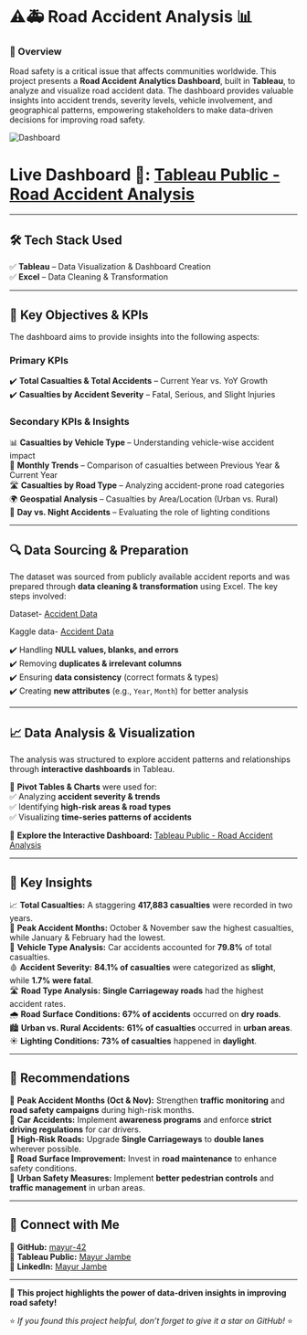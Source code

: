 # ⚠️🚑 Road Accident Analysis 📊

### 🌟 Overview  
Road safety is a critical issue that affects communities worldwide. This project presents a **Road Accident Analytics Dashboard**, built in **Tableau**, to analyze and visualize road accident data. The dashboard provides valuable insights into accident trends, severity levels, vehicle involvement, and geographical patterns, empowering stakeholders to make data-driven decisions for improving road safety.  

![Dashboard](https://github.com/user-attachments/assets/ee911867-72a3-4142-9611-b9074073fbb2)

# Live Dashboard 🔗: [Tableau Public - Road Accident Analysis](https://public.tableau.com/app/profile/mayur.jambe/viz/RoadAccidentAnalysis_17382330961130/HOME?publish=yes)  

---

## 🛠️ Tech Stack Used  
✅ **Tableau** – Data Visualization & Dashboard Creation  
✅ **Excel** – Data Cleaning & Transformation  

---

## 🎯 Key Objectives & KPIs  
The dashboard aims to provide insights into the following aspects:  

### **Primary KPIs**  
✔️ **Total Casualties & Total Accidents** – Current Year vs. YoY Growth  
✔️ **Casualties by Accident Severity** – Fatal, Serious, and Slight Injuries  

### **Secondary KPIs & Insights**  
📊 **Casualties by Vehicle Type** – Understanding vehicle-wise accident impact  
📅 **Monthly Trends** – Comparison of casualties between Previous Year & Current Year  
🛣️ **Casualties by Road Type** – Analyzing accident-prone road categories  
🌍 **Geospatial Analysis** – Casualties by Area/Location (Urban vs. Rural)  
🌙 **Day vs. Night Accidents** – Evaluating the role of lighting conditions  

---

## 🔍 Data Sourcing & Preparation  
The dataset was sourced from publicly available accident reports and was prepared through **data cleaning & transformation** using Excel. The key steps involved:  

Dataset- [Accident Data](https://drive.google.com/drive/folders/122ewqkXCABjuDEHpLFmMCv_QS4Cu7t84?usp=sharing)

Kaggle data- [Accident Data](https://www.kaggle.com/datasets/charliescott556/uk-vehicle-accident-database-2019-2022)

✔️ Handling **NULL values, blanks, and errors**  
✔️ Removing **duplicates & irrelevant columns**  
✔️ Ensuring **data consistency** (correct formats & types)  
✔️ Creating **new attributes** (e.g., `Year`, `Month`) for better analysis  

---

## 📈 Data Analysis & Visualization  
The analysis was structured to explore accident patterns and relationships through **interactive dashboards** in Tableau.  

📌 **Pivot Tables & Charts** were used for:  
✅ Analyzing **accident severity & trends**  
✅ Identifying **high-risk areas & road types**  
✅ Visualizing **time-series patterns of accidents**  

🔗 **Explore the Interactive Dashboard:** [Tableau Public - Road Accident Analysis](https://public.tableau.com/app/profile/mayur.jambe/viz/RoadAccidentAnalysis_17382330961130/HOME?publish=yes)  

---

## 🔑 Key Insights  

📈 **Total Casualties:** A staggering **417,883 casualties** were recorded in two years.  
📅 **Peak Accident Months:** October & November saw the highest casualties, while January & February had the lowest.  
🚗 **Vehicle Type Analysis:** Car accidents accounted for **79.8%** of total casualties.  
🩸 **Accident Severity:** **84.1% of casualties** were categorized as **slight**, while **1.7% were fatal**.  
🛣️ **Road Type Analysis:** **Single Carriageway roads** had the highest accident rates.  
🌧️ **Road Surface Conditions:** **67% of accidents** occurred on **dry roads**.  
🏙️ **Urban vs. Rural Accidents:** **61% of casualties** occurred in **urban areas**.  
☀️ **Lighting Conditions:** **73% of casualties** happened in **daylight**.  

---

## 📢 Recommendations  

🔹 **Peak Accident Months (Oct & Nov):** Strengthen **traffic monitoring** and **road safety campaigns** during high-risk months.  
🔹 **Car Accidents:** Implement **awareness programs** and enforce **strict driving regulations** for car drivers.  
🔹 **High-Risk Roads:** Upgrade **Single Carriageways** to **double lanes** wherever possible.  
🔹 **Road Surface Improvement:** Invest in **road maintenance** to enhance safety conditions.  
🔹 **Urban Safety Measures:** Implement **better pedestrian controls** and **traffic management** in urban areas.  

---

## 📢 Connect with Me  
🔗 **GitHub:** [mayur-42](https://github.com/mayur-42)  
🔗 **Tableau Public:** [Mayur Jambe](https://public.tableau.com/app/profile/mayur.jambe)  
🔗 **LinkedIn:** [Mayur Jambe](https://www.linkedin.com/in/mayurjambe42/)  

---

🚀 **This project highlights the power of data-driven insights in improving road safety!**  

⭐ _If you found this project helpful, don’t forget to give it a star on GitHub!_ ⭐  










